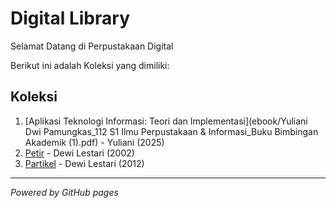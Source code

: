 # Digital Library

Selamat Datang di Perpustakaan Digital 

Berikut ini adalah Koleksi yang dimiliki: 

## Koleksi
1. [Aplikasi Teknologi Informasi: Teori dan Implementasi](ebook/Yuliani Dwi Pamungkas_112 S1 Ilmu Perpustakaan & Informasi_Buku Bimbingan Akademik (1).pdf) - Yuliani (2025)
2. [Petir](ebook/Petir.pdf) - Dewi Lestari (2002)
3. [Partikel](ebook/Partikel.pdf) - Dewi Lestari (2012)


   
---

*Powered by GitHub pages*
